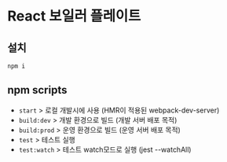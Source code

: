 # React 보일러 플레이트

## 설치

```shell
npm i
```

## npm scripts
- `start` > 로컬 개발시에 사용 (HMR이 적용된 webpack-dev-server)
- `build:dev` > 개발 환경으로 빌드 (개발 서버 배포 목적)
- `build:prod` > 운영 환경으로 빌드 (운영 서버 배포 목적)
- `test` > 테스트 실행
- `test:watch` > 테스트 watch모드로 실행 (jest --watchAll)
